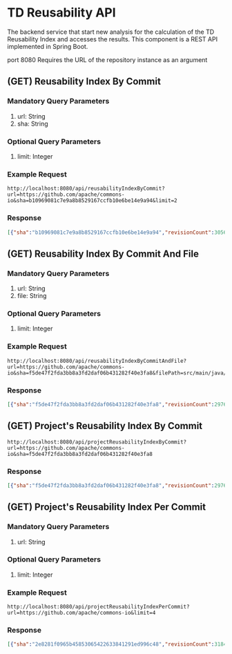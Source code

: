 # TD Reusability API

The backend service that start new analysis for the calculation of the TD Reusability Index and accesses the results. This component is a REST API implemented in Spring Boot.

port 8080 Requires the URL of the repository instance as an argument

## (GET) Reusability Index By Commit

### Mandatory Query Parameters

1. url: String
2. sha: String

### Optional Query Parameters

1. limit: Integer

### Example Request

```url
http://localhost:8080/api/reusabilityIndexByCommit?url=https://github.com/apache/commons-io&sha=b10969081c7e9a8b8529167ccfb10e6be14e9a94&limit=2
```

### Response

```json
[{"sha":"b10969081c7e9a8b8529167ccfb10e6be14e9a94","revisionCount":3056,"filePath":"src/main/java/org/apache/commons/io/ByteOrderMark.java","index":-0.0},{"sha":"b10969081c7e9a8b8529167ccfb10e6be14e9a94","revisionCount":3056,"filePath":"src/main/java/org/apache/commons/io/ByteOrderParser.java","index":-0.0}]
```

## (GET) Reusability Index By Commit And File

### Mandatory Query Parameters

1. url: String
2. file: String

### Optional Query Parameters

1. limit: Integer

### Example Request

```url
http://localhost:8080/api/reusabilityIndexByCommitAndFile?url=https://github.com/apache/commons-io&sha=f5de47f2fda3bb8a3fd2daf06b431282f40e3fa8&filePath=src/main/java/org/apache/commons/io/file/DeleteOption.java
```

### Response

```json
[{"sha":"f5de47f2fda3bb8a3fd2daf06b431282f40e3fa8","revisionCount":2976,"filePath":"src/main/java/org/apache/commons/io/file/DeleteOption.java","index":-0.0}]
```

## (GET) Project's Reusability Index By Commit

```url
http://localhost:8080/api/projectReusabilityIndexByCommit?url=https://github.com/apache/commons-io&sha=f5de47f2fda3bb8a3fd2daf06b431282f40e3fa8
```

### Response

```json
[{"sha":"f5de47f2fda3bb8a3fd2daf06b431282f40e3fa8","revisionCount":2976,"index":-0.27545537643541346}]
```

## (GET) Project's Reusability Index Per Commit

### Mandatory Query Parameters

1. url: String

### Optional Query Parameters

1. limit: Integer

### Example Request

```url
http://localhost:8080/api/projectReusabilityIndexPerCommit?url=https://github.com/apache/commons-io&limit=4
```

### Response

```json
[{"sha":"2e8281f0965b45853065422633841291ed996c48","revisionCount":3184,"index":-0.2717976456285048},{"sha":"5111e23b01eb9e8e44361438395658d815aa0d3b","revisionCount":3185,"index":-0.2717976456285048}]
```
